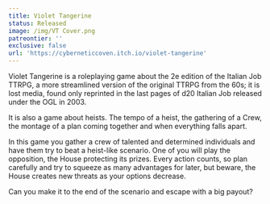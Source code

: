 ```yaml
---
title: Violet Tangerine
status: Released
image: /img/VT Cover.png
patreontier: ''
exclusive: false
url: 'https://cyberneticcoven.itch.io/violet-tangerine'
---
```


Violet Tangerine is a roleplaying game about the 2e edition of the Italian Job TTRPG, a more streamlined version of the original TTRPG from the 60s; it is lost media, found only reprinted in the last pages of d20 Italian Job released under the OGL in 2003.

It is also a game about heists. The tempo of a heist, the gathering of a Crew, the montage of a plan coming together and when everything falls apart.

In this game you gather a crew of talented and determined individuals and have them try to beat a heist-like scenario. One of you will play the opposition, the House protecting its prizes. Every action counts, so plan carefully and try to squeeze as many advantages for later, but beware, ‌the House creates new threats as your options decrease.

Can you make it to the end of the scenario and escape with a big payout?
